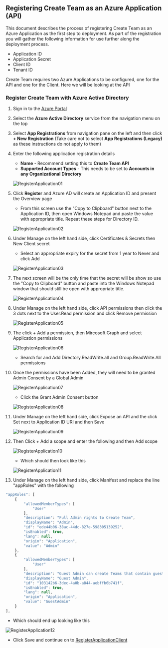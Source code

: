 ## Registering Create Team as an Azure Application (API)

This document describes the process of registering Create Team as an Azure Application as the first step to deployment. As part of the registration you will gather the following information for use further along the deployment process.
   * Application ID
   * Application Secret
   * Client ID
   * Tenant ID

Create Team requires two Azure Applications to be configured, one for the API and one for the Client. Here we will be looking at the API

### Register Create Team with Azure Active Directory

1. Sign in to the [Azure Portal](https://portal.azure.com)
1. Select the **Azure Active Directory** service from the navigation menu on the top
1. Select **App Registrations** from navigation pane on the left and then click **+ New Registration** (Take care not to select **App Registrations (Legacy)** as these instructions do not apply to them)
1. Enter the following application registration details
   * **Name** - Recommend setting this to **Create Team API**
   * **Supported Account Types** - This needs to be set to **Accounts in any Organizational Directory**

   ![RegisterApplication01](../images/customerHosted/registerapplication01.png)

1. Click **Register** and Azure AD will create an Application ID and present the Overview page
    * From this screen use the "Copy to Clipboard" button next to the Application ID, then open Windows Notepad and paste the value with appropriate title. Repeat these steps for Directory ID.


   ![RegisterApplication02](../images/customerHosted/registerapplication02.png)

   

1. Under Manage on the left hand side, click Certificates & Secrets then New Client secret
   * Select an appropriate expiry for the secret from 1 year to Never and click Add

   ![RegisterApplication03](../images/customerHosted/registerapplication03.png)



1. The next screen will be the only time that the secret will be show so use the "Copy to Clipboard" button and paste into the Windows Notepad window that should still be open with appropriate title.

   ![RegisterApplication04](../images/customerHosted/registerapplication04.png)

1. Under Manage on the left hand side, click API permissions then click the 3 dots next to the User.Read permission and click Remove permission

   ![RegisterApplication05](../images/customerHosted/registerapplication05.png)

1. The click + Add a permission, then Mircosoft Graph and select Application permissions

   ![RegisterApplication06](../images/customerHosted/registerapplication06.png)

   * Search for and Add Directory.ReadWrite.all and Group.ReadWrite.All permissions

1. Once the permissions have been Added, they will need to be granted Admin Consent by a Global Admin

   ![RegisterApplication07](../images/customerHosted/registerapplication07.png)

   * Click the Grant Admin Consent button 

   ![RegisterApplication08](../images/customerHosted/registerapplication08.png)

1. Under Manage on the left hand side, click Expose an API and the click Set next to Application ID URI and then Save

   ![RegisterApplication09](../images/customerHosted/registerapplication09.png)

1. Then Click + Add a scope and enter the following and then Add scope

   ![RegisterApplication10](../images/customerHosted/registerapplication10.png)

   * Which should then look like this

   ![RegisterApplication11](../images/customerHosted/registerapplication11.png)

1. Under Manage on the left hand side, click Manifest and replace the line "appRoles" with the following

```javascript
"appRoles": [
    {
        "allowedMemberTypes": [
            "User"
        ],
        "description": "Full Admin rights to Create Team",
        "displayName": "Admin",
        "id": "ede44b06-38ac-44dc-827e-598305139252",
        "isEnabled": true,
        "lang": null,
        "origin": "Application",
        "value": "Admin"
    },
    {
        "allowedMemberTypes": [
            "User"
        ],
        "description": "Guest Admin can create Teams that contain guests.",
        "displayName": "Guest Admin",
        "id": "103142b6-3dec-4a0b-a844-aebffb6b741f",
        "isEnabled": true,
        "lang": null,
        "origin": "Application",
        "value": "GuestAdmin"
    }
],
```

   * Which should end up looking like this

   ![RegisterApplication12](../images/customerHosted/registerapplication12.png)

   * Click Save and continue on to [RegisterApplicationClient](RegisterApplicationClient.md)
